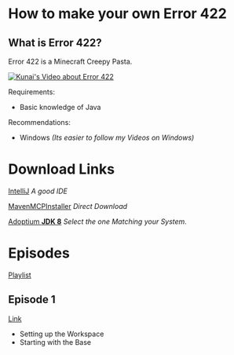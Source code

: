 # How to make your own Error 422

## What is Error 422?
Error 422 is a Minecraft Creepy Pasta.

[![Kunai's Video about Error 422](https://img.youtube.com/vi/-AugZ_6G-x4/hqdefault.jpg)](https://youtu.be/-AugZ_6G-x4)

Requirements:
* Basic knowledge of Java

Recommendations:
* Windows *(Its easier to follow my Videos on Windows)*

# Download Links
[IntelliJ](https://www.jetbrains.com/idea/download/) *A good IDE*

[MavenMCPInstaller](https://github.com/DasDirt/MavenMCPInstaller/releases/download/1.1/MavenMCPInstaller.jar) *Direct Download*

[Adoptium **JDK 8**](https://adoptium.net/de/temurin/releases?version=8) *Select the one Matching your System.*

# Episodes
[Playlist](https://www.youtube.com/playlist?list=PLLCUEZTF3sEeAmjGlI6-eoLWoxZbi727C)
## Episode 1
[Link](https://youtu.be/6UjgMIwsNJk?list=PLLCUEZTF3sEeAmjGlI6-eoLWoxZbi727C)
* Setting up the Workspace
* Starting with the Base

